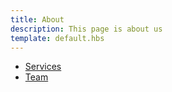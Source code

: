 ```yaml
---
title: About
description: This page is about us
template: default.hbs
---
```


- [Services](/about/services)
- [Team](/about/team)

